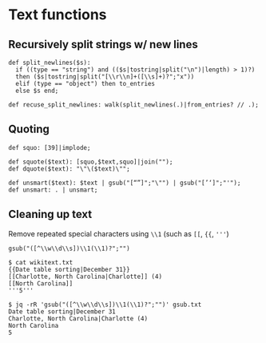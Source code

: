 ---
---

# Text functions

## Recursively split strings w/ new lines

```jq
def split_newlines($s): 
  if ((type == "string") and (($s|tostring|split("\n")|length) > 1)?) 
  then ($s|tostring|split("[\\r\\n]+([\\s]+)?";"x")) 
  elif (type == "object") then to_entries 
  else $s end; 

def recuse_split_newlines: walk(split_newlines(.)|from_entries? // .);
```

## Quoting

```jq
def squo: [39]|implode;

def squote($text): [squo,$text,squo]|join("");
def dquote($text): "\"\($text)\"";

def unsmart($text): $text | gsub("[“”]";"\"") | gsub("[’‘]";"'");
def unsmart: . | unsmart;
```

## Cleaning up text


Remove repeated special characters using `\\1` (such as `[[`, `{{`, `'''`)

```jq
gsub("([^\\w\\d\\s])\\1(\\1)?";"")
```
```console
$ cat wikitext.txt
{{Date table sorting|December 31}}
[[Charlotte, North Carolina|Charlotte]] (4)
[[North Carolina]]
'''5'''

$ jq -rR 'gsub("([^\\w\\d\\s])\\1(\\1)?";"")' gsub.txt
Date table sorting|December 31
Charlotte, North Carolina|Charlotte (4)
North Carolina
5
```